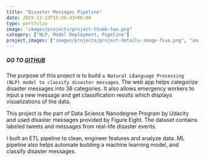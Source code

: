 ```yaml
---
title: "Disaster Messages Pipeline"
date: 2019-12-23T15:56:43+06:00
type: portfolio
image: "images/projects/project-thumb-two.png"
category: ["NLP, Model Deployment, Pipeline"]
project_images: ["images/projects/project-details-image-five.png", "images/projects/project-details-image-six.png"]
---
```


##### GO TO [GITHUB](https://github.com/zoeyejiseoung/DisasterMessage)


The purpose of this project is to build `a Natural Lßanguage Processing (NLP) model to classify disaster messages`. The web app helps categorize disaster messages into 36 categories. It also allows emergency workers to input a new message and get classification results which displays visualizations of the data. 

This project is the part of Data Science Nanodegree Program by Udacity and used disaster messages provided by Figure Eight. The dataset contains labeled tweets and messages from real-life disaster events. 

I built an ETL pipeline to clean, engineer features and analyze data. ML pipeline also helps automate building a machine learning model, and classify disaster messages. 




